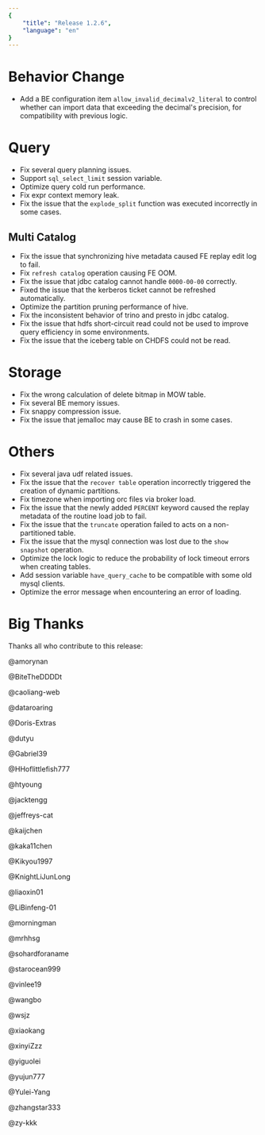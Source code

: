 ```yaml
---
{
    "title": "Release 1.2.6",
    "language": "en"
}
---
```


# Behavior Change

- Add a BE configuration item `allow_invalid_decimalv2_literal` to control whether can import data that exceeding the decimal's precision, for compatibility with previous logic.

# Query

- Fix several query planning issues.
- Support `sql_select_limit` session variable.
- Optimize query cold run performance.
- Fix expr context memory leak.
- Fix the issue that the `explode_split` function was executed incorrectly in some cases.

## Multi Catalog

- Fix the issue that synchronizing hive metadata caused FE replay edit log to fail.
- Fix `refresh catalog` operation causing FE OOM.
- Fix the issue that jdbc catalog cannot handle `0000-00-00` correctly.
- Fixed the issue that the kerberos ticket cannot be refreshed automatically.
- Optimize the partition pruning performance of hive.
- Fix the inconsistent behavior of trino and presto in jdbc catalog.
- Fix the issue that hdfs short-circuit read could not be used to improve query efficiency in some environments.
- Fix the issue that the iceberg table on CHDFS could not be read.

# Storage

- Fix the wrong calculation of delete bitmap in MOW table.
- Fix several BE memory issues.
- Fix snappy compression issue.
- Fix the issue that jemalloc may cause BE to crash in some cases.

# Others

- Fix several java udf related issues.
- Fix the issue that the `recover table` operation incorrectly triggered the creation of dynamic partitions.
- Fix timezone when importing orc files via broker load.
- Fix the issue that the newly added `PERCENT` keyword caused the replay metadata of the routine load job to fail.
- Fix the issue that the `truncate` operation failed to acts on a non-partitioned table.
- Fix the issue that the mysql connection was lost due to the `show snapshot` operation.
- Optimize the lock logic to reduce the probability of lock timeout errors when creating tables.
- Add session variable `have_query_cache` to be compatible with some old mysql clients.
- Optimize the error message when encountering an error of loading.

# Big Thanks

Thanks all who contribute to this release:

@amorynan

@BiteTheDDDDt

@caoliang-web

@dataroaring

@Doris-Extras

@dutyu

@Gabriel39

@HHoflittlefish777

@htyoung

@jacktengg

@jeffreys-cat

@kaijchen

@kaka11chen

@Kikyou1997

@KnightLiJunLong

@liaoxin01

@LiBinfeng-01

@morningman

@mrhhsg

@sohardforaname

@starocean999

@vinlee19

@wangbo

@wsjz

@xiaokang

@xinyiZzz

@yiguolei

@yujun777

@Yulei-Yang

@zhangstar333

@zy-kkk

